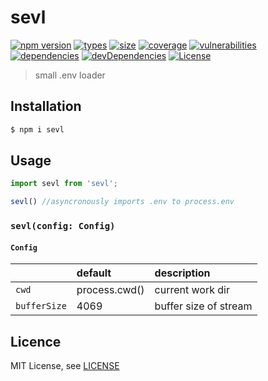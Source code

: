 <h1 align="left">sevl</h1>

[![npm version][npm-src]][npm-href]
[![types][types-src]][types-href]
[![size][size-src]][size-href]
[![coverage][coverage-src]][coverage-href]
[![vulnerabilities][vulnerabilities-src]][vulnerabilities-href]
[![dependencies][dep-src]][dep-href]
[![devDependencies][devDep-src]][devDep-href]
[![License][license-src]][license-href]

> small .env loader

## Installation
```bash
$ npm i sevl
```

## Usage
```js
import sevl from 'sevl';

sevl() //asyncronously imports .env to process.env
```

### `sevl(config: Config)`
#### `Config`
|              | default       | description                      |
|:-------------|:--------------|:---------------------------------|
| `cwd`        | process.cwd() | current work dir                 |
| `bufferSize` | 4069          | buffer size of stream            |

## Licence
MIT License, see [LICENSE](./LICENSE)

[npm-src]: https://badgen.net/npm/v/sevl
[npm-href]: https://www.npmjs.com/package/sevl
[size-src]: https://badgen.net/packagephobia/install/sevl
[size-href]: https://packagephobia.com/result?p=sevl
[types-src]: https://badgen.net/npm/types/sevl
[types-href]: https://www.npmjs.com/package/sevl
[coverage-src]: https://coveralls.io/repos/github/sovrin/sevl/badge.svg?branch=master
[coverage-href]: https://coveralls.io/github/sovrin/sevl?branch=master
[vulnerabilities-src]: https://snyk.io/test/github/sovrin/sevl/badge.svg
[vulnerabilities-href]: https://snyk.io/test/github/sovrin/sevl
[dep-src]: https://badgen.net/david/dep/sovrin/sevl
[dep-href]: https://badgen.net/david/dep/sovrin/sevl
[devDep-src]: https://badgen.net/david/dev/sovrin/sevl
[devDep-href]: https://badgen.net/david/dev/sovrin/sevl
[license-src]: https://badgen.net/github/license/sovrin/sevl
[license-href]: LICENSE
